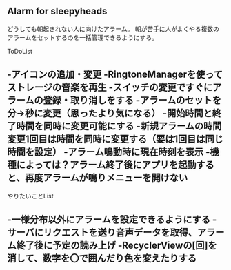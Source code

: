 ## Alarm for sleepyheads

どうしても朝起きれない人に向けたアラーム。
朝が苦手に人がよくやる複数のアラームをセットするのを一括管理できるようにする。

ToDoList

-アイコンの追加・変更
-RingtoneManagerを使ってストレージの音楽を再生
-スイッチの変更ですぐにアラームの登録・取り消しをする
-アラームのセットを分→秒に変更（思ったより気になる）
-開始時間と終了時間を同時に変更可能にする
-新規アラームの時間変更1回目は時間を同時に変更する（要は1回目は同じ時間を設定）
-アラーム鳴動時に現在時刻を表示
-機種によっては？アラーム終了後にアプリを起動すると、再度アラームが鳴りメニューを開けない
-

やりたいことList

-一様分布以外にアラームを設定できるようにする
-サーバにリクエストを送り音声データを取得、アラーム終了後に予定の読み上げ
-RecyclerViewの[回]を消して、数字を〇で囲んだり色を変えたりする
-

